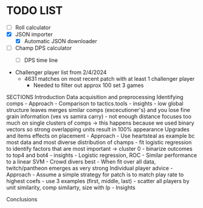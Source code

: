 # TODO LIST
- [ ] Roll calculator
- [x] JSON importer
    - [x] Automatic JSON downloader
- [ ] Champ DPS calculator
    - [ ] DPS time line 


- Challenger player list from 2/4/2024
    - 4631 matches on most recent patch with at least 1 challenger player
        - Needed to filter out approx 100 set 3 games


SECTIONS
Introduction
Data acquisition and preprocessing
Identifying comps
    - Approach
    - Comparison to tactics.tools
    - insights
        - low global structure leaves merges similar comps (excecutioner's) and 
          you lose fine grain information (vex vs samira carry)
        - not enough distance focuses too much on single clusters of comps -> this
          happens because we used binary vectors so strong overlapping units result in 100% appearance
Upgrades and items effects on placement
    - Approach
        - Use heartsteal as example bc most data and most diverse distribution of champs
        - fit logistic regression to identify factors that are most important -> cluster 0
        - binarize outcomes to top4 and bot4
    - insights
        - Logistic regression, ROC
        - Similar performance to a linear SVM
        - Crowd divers best
        - When fit over all data, twitch/pantheon emerges as very strong
Individual player advice
    - Approach
        - Assume a simple strategy for patch is to match play rate to highest coefs
        - use 3 examples (first, middle, last)
        - scatter all players by unit similarity, comp similarty, size with lp
    - Insights

Conclusions
